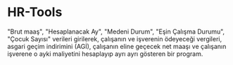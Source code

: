 # HR-Tools
"Brut maaş", "Hesaplanacak Ay", "Medeni Durum", "Eşin Çalışma Durumu", "Çocuk Sayısı" verileri girilerek, 
çalışanın ve işverenin ödeyeceği vergileri, asgari geçim indirimini (AGİ), çalışanın eline geçecek net maaşı ve çalışanın işverene o ayki maliyetini
hesaplayıp ayrı ayrı gösteren bir program.
